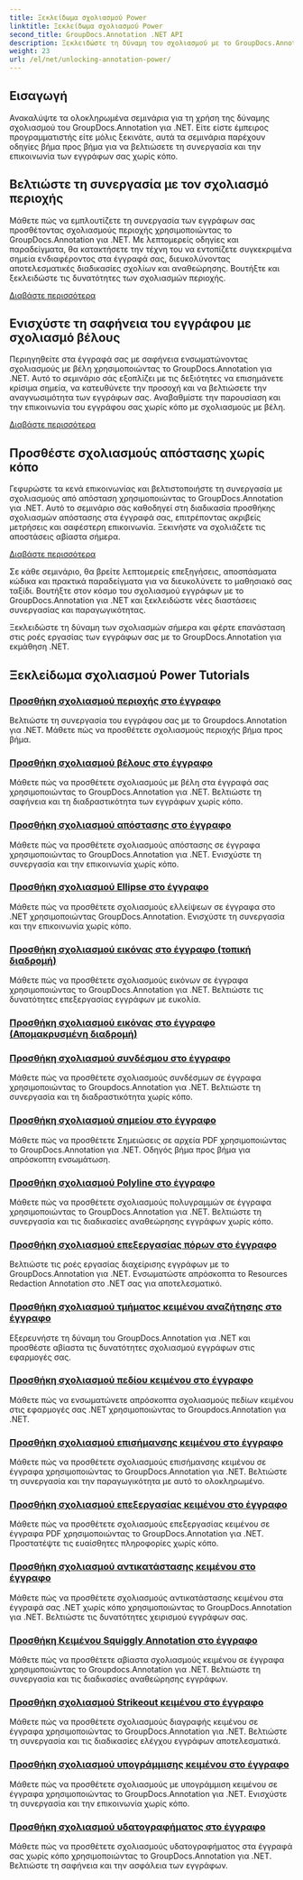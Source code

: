 ```yaml
---
title: Ξεκλείδωμα σχολιασμού Power
linktitle: Ξεκλείδωμα σχολιασμού Power
second_title: GroupDocs.Annotation .NET API
description: Ξεκλειδώστε τη δύναμη του σχολιασμού με το GroupDocs.Annotation για εκπαιδευτικά προγράμματα .NET. Μάθετε να προσθέτετε διάφορους σχολιασμούς βήμα προς βήμα και να βελτιώνετε τη συνεργασία χωρίς κόπο.
weight: 23
url: /el/net/unlocking-annotation-power/
---
```

## Εισαγωγή

Ανακαλύψτε τα ολοκληρωμένα σεμινάρια για τη χρήση της δύναμης σχολιασμού του GroupDocs.Annotation για .NET. Είτε είστε έμπειρος προγραμματιστής είτε μόλις ξεκινάτε, αυτά τα σεμινάρια παρέχουν οδηγίες βήμα προς βήμα για να βελτιώσετε τη συνεργασία και την επικοινωνία των εγγράφων σας χωρίς κόπο.

## Βελτιώστε τη συνεργασία με τον σχολιασμό περιοχής

Μάθετε πώς να εμπλουτίζετε τη συνεργασία των εγγράφων σας προσθέτοντας σχολιασμούς περιοχής χρησιμοποιώντας το GroupDocs.Annotation για .NET. Με λεπτομερείς οδηγίες και παραδείγματα, θα κατακτήσετε την τέχνη του να εντοπίζετε συγκεκριμένα σημεία ενδιαφέροντος στα έγγραφά σας, διευκολύνοντας αποτελεσματικές διαδικασίες σχολίων και αναθεώρησης. Βουτήξτε και ξεκλειδώστε τις δυνατότητες των σχολιασμών περιοχής.

[Διαβάστε περισσότερα](./add-area-annotation/)

## Ενισχύστε τη σαφήνεια του εγγράφου με σχολιασμό βέλους

Περιηγηθείτε στα έγγραφά σας με σαφήνεια ενσωματώνοντας σχολιασμούς με βέλη χρησιμοποιώντας το GroupDocs.Annotation για .NET. Αυτό το σεμινάριο σάς εξοπλίζει με τις δεξιότητες να επισημάνετε κρίσιμα σημεία, να κατευθύνετε την προσοχή και να βελτιώσετε την αναγνωσιμότητα των εγγράφων σας. Αναβαθμίστε την παρουσίαση και την επικοινωνία του εγγράφου σας χωρίς κόπο με σχολιασμούς με βέλη.

[Διαβάστε περισσότερα](./add-arrow-annotation/)

## Προσθέστε σχολιασμούς απόστασης χωρίς κόπο

Γεφυρώστε τα κενά επικοινωνίας και βελτιστοποιήστε τη συνεργασία με σχολιασμούς από απόσταση χρησιμοποιώντας το GroupDocs.Annotation για .NET. Αυτό το σεμινάριο σάς καθοδηγεί στη διαδικασία προσθήκης σχολιασμών απόστασης στα έγγραφά σας, επιτρέποντας ακριβείς μετρήσεις και σαφέστερη επικοινωνία. Ξεκινήστε να σχολιάζετε τις αποστάσεις αβίαστα σήμερα.

[Διαβάστε περισσότερα](./add-distance-annotation/)

Σε κάθε σεμινάριο, θα βρείτε λεπτομερείς επεξηγήσεις, αποσπάσματα κώδικα και πρακτικά παραδείγματα για να διευκολύνετε το μαθησιακό σας ταξίδι. Βουτήξτε στον κόσμο του σχολιασμού εγγράφων με το GroupDocs.Annotation για .NET και ξεκλειδώστε νέες διαστάσεις συνεργασίας και παραγωγικότητας.

Ξεκλειδώστε τη δύναμη των σχολιασμών σήμερα και φέρτε επανάσταση στις ροές εργασίας των εγγράφων σας με το GroupDocs.Annotation για εκμάθηση .NET.

## Ξεκλείδωμα σχολιασμού Power Tutorials
### [Προσθήκη σχολιασμού περιοχής στο έγγραφο](./add-area-annotation/)
Βελτιώστε τη συνεργασία του εγγράφου σας με το Groupdocs.Annotation για .NET. Μάθετε πώς να προσθέτετε σχολιασμούς περιοχής βήμα προς βήμα.
### [Προσθήκη σχολιασμού βέλους στο έγγραφο](./add-arrow-annotation/)
Μάθετε πώς να προσθέτετε σχολιασμούς με βέλη στα έγγραφά σας χρησιμοποιώντας το GroupDocs.Annotation για .NET. Βελτιώστε τη σαφήνεια και τη διαδραστικότητα των εγγράφων χωρίς κόπο.
### [Προσθήκη σχολιασμού απόστασης στο έγγραφο](./add-distance-annotation/)
Μάθετε πώς να προσθέτετε σχολιασμούς απόστασης σε έγγραφα χρησιμοποιώντας το GroupDocs.Annotation για .NET. Ενισχύστε τη συνεργασία και την επικοινωνία χωρίς κόπο.
### [Προσθήκη σχολιασμού Ellipse στο έγγραφο](./add-ellipse-annotation/)
Μάθετε πώς να προσθέτετε σχολιασμούς ελλείψεων σε έγγραφα στο .NET χρησιμοποιώντας GroupDocs.Annotation. Ενισχύστε τη συνεργασία και την επικοινωνία χωρίς κόπο.
### [Προσθήκη σχολιασμού εικόνας στο έγγραφο (τοπική διαδρομή)](./add-image-annotation-local-path/)
Μάθετε πώς να προσθέτετε σχολιασμούς εικόνων σε έγγραφα χρησιμοποιώντας το GroupDocs.Annotation για .NET. Βελτιώστε τις δυνατότητες επεξεργασίας εγγράφων με ευκολία.
### [Προσθήκη σχολιασμού εικόνας στο έγγραφο (Απομακρυσμένη διαδρομή)](./add-image-annotation-remote-path/)
### [Προσθήκη σχολιασμού συνδέσμου στο έγγραφο](./add-link-annotation/)
Μάθετε πώς να προσθέτετε σχολιασμούς συνδέσμων σε έγγραφα χρησιμοποιώντας το Groupdocs.Annotation για .NET. Βελτιώστε τη συνεργασία και τη διαδραστικότητα χωρίς κόπο.
### [Προσθήκη σχολιασμού σημείου στο έγγραφο](./add-point-annotation/)
Μάθετε πώς να προσθέτετε Σημειώσεις σε αρχεία PDF χρησιμοποιώντας το GroupDocs.Annotation για .NET. Οδηγός βήμα προς βήμα για απρόσκοπτη ενσωμάτωση.
### [Προσθήκη σχολιασμού Polyline στο έγγραφο](./add-polyline-annotation/)
Μάθετε πώς να προσθέτετε σχολιασμούς πολυγραμμών σε έγγραφα χρησιμοποιώντας το GroupDocs.Annotation για .NET. Βελτιώστε τη συνεργασία και τις διαδικασίες αναθεώρησης εγγράφων χωρίς κόπο.
### [Προσθήκη σχολιασμού επεξεργασίας πόρων στο έγγραφο](./add-resources-redaction-annotation/)
Βελτιώστε τις ροές εργασίας διαχείρισης εγγράφων με το GroupDocs.Annotation για .NET. Ενσωματώστε απρόσκοπτα το Resources Redaction Annotation στο .NET σας για αποτελεσματικό.
### [Προσθήκη σχολιασμού τμήματος κειμένου αναζήτησης στο έγγραφο](./add-search-text-fragment-annotation/)
Εξερευνήστε τη δύναμη του GroupDocs.Annotation για .NET και προσθέστε αβίαστα τις δυνατότητες σχολιασμού εγγράφων στις εφαρμογές σας.
### [Προσθήκη σχολιασμού πεδίου κειμένου στο έγγραφο](./add-text-field-annotation/)
Μάθετε πώς να ενσωματώνετε απρόσκοπτα σχολιασμούς πεδίων κειμένου στις εφαρμογές σας .NET χρησιμοποιώντας το Groupdocs.Annotation για .NET.
### [Προσθήκη σχολιασμού επισήμανσης κειμένου στο έγγραφο](./add-text-highlight-annotation/)
Μάθετε πώς να προσθέτετε σχολιασμούς επισήμανσης κειμένου σε έγγραφα χρησιμοποιώντας το GroupDocs.Annotation για .NET. Βελτιώστε τη συνεργασία και την παραγωγικότητα με αυτό το ολοκληρωμένο.
### [Προσθήκη σχολιασμού επεξεργασίας κειμένου στο έγγραφο](./add-text-redaction-annotation/)
Μάθετε πώς να προσθέτετε σχολιασμούς επεξεργασίας κειμένου σε έγγραφα PDF χρησιμοποιώντας το GroupDocs.Annotation για .NET. Προστατέψτε τις ευαίσθητες πληροφορίες χωρίς κόπο.
### [Προσθήκη σχολιασμού αντικατάστασης κειμένου στο έγγραφο](./add-text-replacement-annotation/)
Μάθετε πώς να προσθέτετε σχολιασμούς αντικατάστασης κειμένου στα έγγραφά σας .NET χωρίς κόπο χρησιμοποιώντας το GroupDocs.Annotation για .NET. Βελτιώστε τις δυνατότητες χειρισμού εγγράφων σας.
### [Προσθήκη Κειμένου Squiggly Annotation στο έγγραφο](./add-text-squiggly-annotation/)
Μάθετε πώς να προσθέτετε αβίαστα σχολιασμούς κειμένου σε έγγραφα χρησιμοποιώντας το Groupdocs.Annotation για .NET. Βελτιώστε τη συνεργασία και τις διαδικασίες αναθεώρησης εγγράφων.
### [Προσθήκη σχολιασμού Strikeout κειμένου στο έγγραφο](./add-text-strikeout-annotation/)
Μάθετε πώς να προσθέτετε σχολιασμούς διαγραφής κειμένου σε έγγραφα χρησιμοποιώντας το GroupDocs.Annotation για .NET. Βελτιώστε τη συνεργασία και τις διαδικασίες ελέγχου εγγράφων αποτελεσματικά.
### [Προσθήκη σχολιασμού υπογράμμισης κειμένου στο έγγραφο](./add-text-underline-annotation/)
Μάθετε πώς να προσθέτετε σχολιασμούς με υπογράμμιση κειμένου σε έγγραφα χρησιμοποιώντας το GroupDocs.Annotation για .NET. Ενισχύστε τη συνεργασία και την επικοινωνία χωρίς κόπο.
### [Προσθήκη σχολιασμού υδατογραφήματος στο έγγραφο](./add-watermark-annotation/)
Μάθετε πώς να προσθέτετε σχολιασμούς υδατογραφήματος στα έγγραφά σας χωρίς κόπο χρησιμοποιώντας το GroupDocs.Annotation για .NET. Βελτιώστε τη σαφήνεια και την ασφάλεια των εγγράφων.